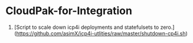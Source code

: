 # CloudPak-for-Integration

1.  [Script to scale down icp4i deployments and statefulsets to zero.] (https://github.com/asimX/icp4i-utlities/raw/master/shutdown-cp4i.sh)
